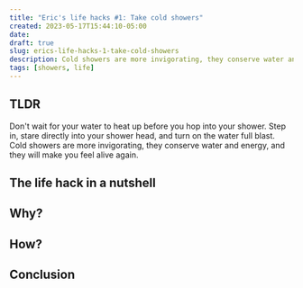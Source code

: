 ```yaml
---
title: "Eric's life hacks #1: Take cold showers"
created: 2023-05-17T15:44:10-05:00
date:
draft: true
slug: erics-life-hacks-1-take-cold-showers
description: Cold showers are more invigorating, they conserve water and energy, and they will make you feel alive again
tags: [showers, life]
---
```


## TLDR

Don't wait for your water to heat up before you hop into your shower. Step in, stare directly into your shower head, and turn on the water full blast. Cold showers are more invigorating, they conserve water and energy, and they will make you feel alive again.

## The life hack in a nutshell

## Why?

## How?

## Conclusion
